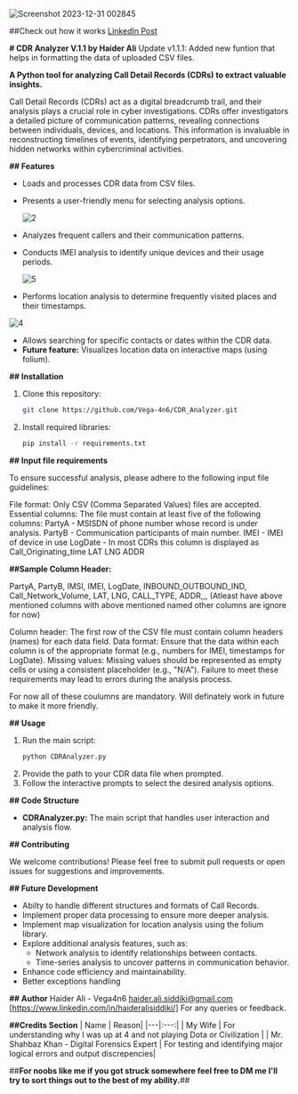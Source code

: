 
![Screenshot 2023-12-31 002845](https://github.com/Vega-4n6/CDR_Analyzer/assets/84527483/8131510e-3b65-4703-b5b6-f2fd13d274ce)

##Check out how it works
[LinkedIn Post](https://www.linkedin.com/posts/haideralisiddiki_opensource-dataanalysis-cdranalysis-activity-7147994051156365314-7_wj?utm_source=share&utm_medium=member_desktop)

**# CDR Analyzer V.1.1 by Haider Ali** 
Update v1.1.1:  Added new funtion that helps in formatting the data of uploaded CSV files.

**A Python tool for analyzing Call Detail Records (CDRs) to extract valuable insights.**

Call Detail Records (CDRs) act as a digital breadcrumb trail, and their analysis plays a crucial role in cyber investigations. CDRs offer investigators a detailed picture of communication patterns, revealing connections between individuals, devices, and locations. This information is invaluable in reconstructing timelines of events, identifying perpetrators, and uncovering hidden networks within cybercriminal activities.

**## Features**

- Loads and processes CDR data from CSV files.
- Presents a user-friendly menu for selecting analysis options.

  ![2](https://github.com/Vega-4n6/CDR_Analyzer/assets/84527483/261c1331-ffed-460e-98a0-db760673cb0a)

- Analyzes frequent callers and their communication patterns.
- Conducts IMEI analysis to identify unique devices and their usage periods.


  ![5](https://github.com/Vega-4n6/CDR_Analyzer/assets/84527483/ffe2c32d-6e82-413d-b34f-b2bf4dd7fadc)

- Performs location analysis to determine frequently visited places and their timestamps.

![4](https://github.com/Vega-4n6/CDR_Analyzer/assets/84527483/0a799eec-da33-403e-9d8b-0489e5047b0a)

  
- Allows searching for specific contacts or dates within the CDR data.
- **Future feature:** Visualizes location data on interactive maps (using folium).

**## Installation**

1. Clone this repository:
   ```bash
   git clone https://github.com/Vega-4n6/CDR_Analyzer.git
   ```
2. Install required libraries:
   ```bash
   pip install -r requirements.txt
   ```
**## Input file requirements**

To ensure successful analysis, please adhere to the following input file guidelines:

File format: Only CSV (Comma Separated Values) files are accepted.
Essential columns: The file must contain at least five of the following columns:
PartyA    - MSISDN of phone number whose record is under analysis.
PartyB    - Communication participants of main number. 
IMEI      - IMEI of device in use
LogDate   - In most CDRs this column is displayed as Call_Originating_time 
LAT
LNG
ADDR

**##Sample Column Header:** 

PartyA,   PartyB,   IMSI,   IMEI,   LogDate,   INBOUND_OUTBOUND_IND,   Call_Network_Volume,   LAT,   LNG,   CALL_TYPE,   ADDR,,, 
(Atleast have above mentioned columns with above mentioned named other columns are ignore for now)

Column header: The first row of the CSV file must contain column headers (names) for each data field.
Data format: Ensure that the data within each column is of the appropriate format (e.g., numbers for IMEI, timestamps for LogDate).
Missing values: Missing values should be represented as empty cells or using a consistent placeholder (e.g., "N/A").
Failure to meet these requirements may lead to errors during the analysis process.

For now all of these coulumns are mandatory. Will definately work in future to make it more friendly.

**## Usage**

1. Run the main script:
   ```bash
   python CDRAnalyzer.py
   ```
2. Provide the path to your CDR data file when prompted.
3. Follow the interactive prompts to select the desired analysis options.

**## Code Structure**

- **CDRAnalyzer.py:** The main script that handles user interaction and analysis flow.

**## Contributing**

We welcome contributions! Please feel free to submit pull requests or open issues for suggestions and improvements.

**## Future Development**

- Abilty to handle different structures and formats of Call Records.
- Implement proper data processing to ensure more deeper analysis.
- Implement map visualization for location analysis using the folium library.
- Explore additional analysis features, such as:
    - Network analysis to identify relationships between contacts.
    - Time-series analysis to uncover patterns in communication behavior.
- Enhance code efficiency and maintainability.
- Better exceptions handling
  
**## Author**
Haider Ali - Vega4n6
haider.ali.siddiki@gmail.com
[https://www.linkedin.com/in/haideralisiddiki/]
For any queries or feedback.

**##Credits Section**
|  Name | Reason|
|---|:---:|
| My Wife | For understanding why I was up at 4 and not playing Dota or Civilization |
| Mr. Shahbaz Khan - Digital Forensics Expert | For testing and identifying major logical errors and output discrepencies|

##**For noobs like me if you got struck somewhere feel free to DM me I'll try to sort things out to the best of my ability.**##

